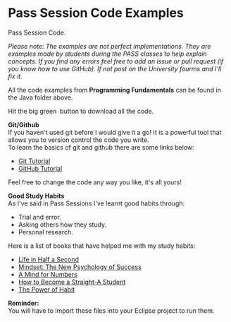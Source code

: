 # Pass Session Code Examples
Pass Session Code.

<i>Please note: The examples are not perfect implementations. They are examples made by students during the PASS classes
to help explain concepts. If you find any errors feel free to add an issue or pull request (if you know how to use GitHub). If not post on the University fourms and I'll fix it.</i>

All the code examples from <b>Programming Fundamentals</b> can be found in the Java folder above. 

Hit the big green <img src="https://help.github.com/assets/images/help/repository/clone-repo-clone-url-button.png" alt=""> button to download all the code.

<b>Git/Github</b>
<br>
If you haven't used git before I would give it a go! It is a powerful tool that allows you to version control the code you write.
<br>
To learn the basics of git and github there are some links below:
<br>
<ul>
  <li><a href="https://try.github.io/levels/1/challenges/1" target="_blank">Git Tutorial</a></li>
  <li><a href="https://guides.github.com/activities/hello-world/" target="_blank">GitHub Tutorial</a></li>
</ul>  
  
Feel free to change the code any way you like, it's all yours!

<b>Good Study Habits</b>
<br>
As I've said in Pass Sessions I've learnt good habits through:
<br>
<ul>
  <li>Trial and error.</li>
  <li>Asking others how they study.</li>
  <li>Personal research.</li>
</ul>

Here is a list of books that have helped me with my study habits:
<ul>
  <li><a href="https://www.amazon.com.au/Life-Half-Second-Achieve-Success-ebook/dp/B00FZFB2OI" target="_blank">Life in Half a Second</a></li>
  <li><a href="https://www.amazon.com/Mindset-Psychology-Success-Carol-Dweck/dp/0345472322" target="_blank">Mindset: The New Psychology of Success </a></li>
  <li><a href="https://www.amazon.com/Mind-Numbers-Science-Flunked-Algebra/dp/039916524X/ref=sr_1_1?ie=UTF8&qid=1471948200&sr=8-1&keywords=a+mind+for+numbers" target="_blank">A Mind for Numbers</a></li>
  <li><a href="https://www.amazon.com/How-Become-Straight-Student-Unconventional/dp/0767922719" target="_blank">How to Become a Straight-A Student</a></li>
  <li><a href="https://www.amazon.com.au/Power-Habit-What-Life-Business-ebook/dp/B0055PGUYU" target="_blank">The Power of Habit</a></li>
</ul>



<b>Reminder:</b>
<br>
  You will have to import these files into your Eclipse project to run them.
